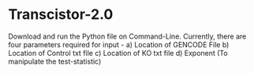# Transcistor-2.0

Download and run the Python file on Command-Line.
Currently, there are four parameters required for input -
a) Location of GENCODE File
b) Location of Control txt file
c) Location of KO txt file
d) Exponent (To manipulate the test-statistic)
